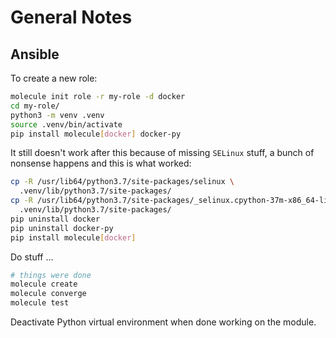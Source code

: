 # General Notes

## Ansible

To create a new role:

```sh
molecule init role -r my-role -d docker
cd my-role/
python3 -m venv .venv
source .venv/bin/activate
pip install molecule[docker] docker-py
```

It still doesn't work after this because of missing `SELinux` stuff, a bunch
of nonsense happens and this is what worked:

```sh
cp -R /usr/lib64/python3.7/site-packages/selinux \
  .venv/lib/python3.7/site-packages/
cp -R /usr/lib64/python3.7/site-packages/_selinux.cpython-37m-x86_64-linux-gnu.so \
  .venv/lib/python3.7/site-packages/
pip uninstall docker
pip uninstall docker-py
pip install molecule[docker]
```

Do stuff ...

```sh
# things were done
molecule create
molecule converge
molecule test
```

Deactivate Python virtual environment when done working on the module.
